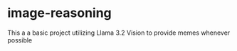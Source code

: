 # image-reasoning
This a a basic project utilizing Llama 3.2 Vision to provide memes whenever possible
